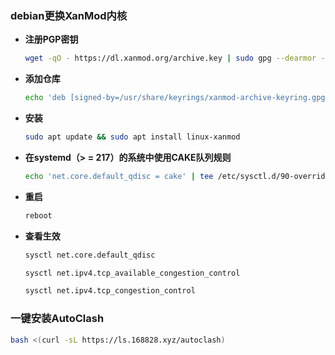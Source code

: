 ### debian更换XanMod内核

- **注册PGP密钥**
   ```bash
   wget -qO - https://dl.xanmod.org/archive.key | sudo gpg --dearmor -o /usr/share/keyrings/xanmod-archive-keyring.gpg
   ```
- **添加仓库**
   ```bash
   echo 'deb [signed-by=/usr/share/keyrings/xanmod-archive-keyring.gpg] http://deb.xanmod.org releases main' | sudo tee /etc/apt/sources.list.d/xanmod-release.list
   ```
- **安装**
   ```bash
   sudo apt update && sudo apt install linux-xanmod
   ```
- **在systemd（> = 217）的系统中使用CAKE队列规则**
   ```bash
   echo 'net.core.default_qdisc = cake' | tee /etc/sysctl.d/90-override.conf
   ```
- **重启**
   ```bash
   reboot
   ```
- **查看生效**
   ```bash
   sysctl net.core.default_qdisc
   ```
   ```bash
   sysctl net.ipv4.tcp_available_congestion_control
   ```
   ```bash
   sysctl net.ipv4.tcp_congestion_control
   ```

### 一键安装AutoClash
   ```bash
   bash <(curl -sL https://ls.168828.xyz/autoclash)
   ```
